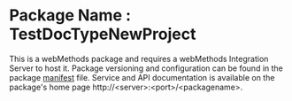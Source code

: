 # Package Name : TestDocTypeNewProject
This is a webMethods package and requires a webMethods Integration Server to host it. Package versioning and configuration can be found in the package [manifest](./TestDocTypeNewProject/manifest.v3) file. Service and API documentation is available on the package's home page http://&lt;server&gt;:&lt;port&gt;/&lt;packagename>.
